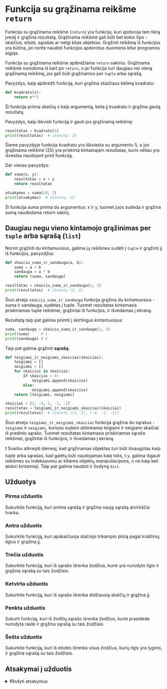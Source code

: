 # Funkcija su grąžinama reikšme `return`

Funkcija su grąžinama reikšme (`return`) yra funkcija, kuri apdoroja tam tikrą įvestį ir grąžina rezultatą. Grąžinama reikšmė gali būti bet kokio tipo - skaičius, eilutė, sąrašas ar netgi kitas objektas. Grąžinti reikšmę iš funkcijos yra būtina, jei norite naudoti funkcijos apdorotus duomenis kitur programos eigoje.

Funkcija su grąžinama reikšme apibrėžiama `return` sakiniu. Grąžinama reikšmė nurodoma iš kart po `return`, o jei funkcija turi daugiau nei vieną grąžinamą reikšmę, jos gali būti grąžinamos per `tuple` arba sąrašą.

Pavyzdys, kaip apibrėžti funkciją, kuri grąžina skaičiaus kėlimą kvadratu:

```Python
def kvadratu(x):
    return x**2
```

Ši funkcija priima skaičių x kaip argumentą, kelia jį kvadratu ir grąžina gautą rezultatą.

Pavyzdys, kaip iškvieti funkciją ir gauti jos grąžinamą reikšmę:

```Python
rezultatas = kvadratu(5)
print(rezultatas)  # išvestų: 25
```

Šiame pavyzdyje funkcija kvadratu yra iškviesta su argumentu 5, o jos grąžinama reikšmė (25) yra priskirta kintamajam rezultatas, kuris vėliau yra išvestas naudojant print funkciją.

Dar vienas pavyzdys:

```Python
def suma(x, y):
    rezultatas = x + y
    return rezultatas

atsakymas = suma(10, 2)
print(atsakymas)  # išvestų: 12
```

Ši funkcija suma priima du argumentus: x ir y, tuomet juos sudeda ir grąžina sumą naudodama return sakinį.

## Daugiau negu vieno kintamojo grąžinimas per `tuple` arba sąrašą (`list`)

Norint grąžinti du kintamuosius, galima jų reikšmes sudėti į `tuple` ir grąžinti jį iš funkcijos, pavyzdžiui:

```Python
def skaiciu_suma_ir_sandauga(a, b):
    suma = a + b
    sandauga = a * b
    return (suma, sandauga)

rezultatas = skaiciu_suma_ir_sandauga(2, 3)
print(rezultatas)  # išvestų (5, 6)
```

Šiuo atveju `skaiciu_suma_ir_sandauga` funkcija grąžina du kintamuosius - suma ir sandauga, sudėtas į tuple. Tuomet rezultatas kintamasis priskiriamas tuple reikšmei, grąžintai iš funkcijos, ir išvedamas į ekraną.

Rezultatą taip pat galima priimti į skirtingus kintamuosius:

```Python
suma, sandauga = skaiciu_suma_ir_sandauga(2, 3)
print(suma)     # 5
print(sandauga) # 6
```

Taip pat galima grąžinti **sąrašą**:

```Python
def teigiami_ir_neigiami_skaiciai(skaiciai):
    teigiami = []
    neigiami = []
    for skaicius in skaiciai:
        if skaicius > 0:
            teigiami.append(skaicius)
        else:
            neigiami.append(skaicius)
    return [teigiami, neigiami]

skaiciai = [2, -4, 5, -1, -2]
rezultatas = teigiami_ir_neigiami_skaiciai(skaiciai)
print(rezultatas)  # išvestų [[2, 5], [-4, -1, -2]]
```

Šiuo atveju `teigiami_ir_neigiami_skaiciai` funkcija grąžina du sąrašus - `teigiami` ir `neigiami`, kuriuos sudaro atitinkamai teigiami ir neigiami skaičiai iš pradinio sąrašo. Tuomet rezultatas kintamasis priskiriamas sąrašo reikšmei, grąžintai iš funkcijos, ir išvedamas į ekraną.

❗ Svarbu atkreipti dėmesį, kad grąžinamas objektas turi būti išsaugotas kaip tuple arba sąrašas, kad galėtų būti naudojamas kaip toks, t.y. galima išgauti reikšmes su indeksavimu ar kitiems objektų manipuliacijoms, o ne kaip keli atskiri kintamieji. Taip pat galima naudoti ir žodyną `dict`.

## Užduotys

### Pirma užduotis

Sukurkite funkciją, kuri priima sąrašą ir grąžina naują sąrašą atvirkščia tvarka.

### Antra užduotis

Sukurkite funkciją, kuri apskaičiuoja stačiojo trikampio plotą pagal kraštinių ilgius ir grąžina jį.

### Trečia užduotis

Sukurkite funkciją, kuri iš sąrašo išrenka žodžius, kurie yra nurodyto ilgio ir grąžina sąrašą su tais žodžiais.

### Ketvirta užduotis

Sukurkite funkciją, kuri iš sąrašo išrenka didžiausią skaičių ir grąžina jį.

### Penkta užduotis

Sukurti funkciją, kuri iš žodžių sąrašo išrenka žodžius, kurie prasideda nurodyta raide ir grąžina sąrašą su tais žodžiais.

### Šešta užduotis

Sukurkite funkciją, kuri iš eilutės išrenka visus žodžius, kurių ilgis yra lyginis, ir grąžina sąrašą su tais žodžiais.

## Atsakymai į užduotis

<details><summary>❗Rodyti atsakymus</summary>
<br>
<details>
<summary>Pirma užduotis</summary>
<hr>

```Python
def sarasas_atvirksciai(sarasas):
    return sarasas[::-1]
```

Rezultatas:

```Python
>>> sarasas = [1, 2, 3, 4, 5]
>>> sarasas_atvirksciai(sarasas)
[5, 4, 3, 2, 1]
```

</details>
<details>
<summary>Antra užduotis</summary>
<hr>

s = (a + b + c) / 2, kur a, b ir c yra trikampio kraštinių ilgiai

plotas = √(s * (s - a) * (s - b) * (s - c))

```Python
def trikampio_plotas(a, b, c):
    s = (a + b + c) / 2  # pusė perimetro
    plotas = (s * (s - a) * (s - b) * (s - c)) ** 0.5
    return plotas

a = 3
b = 4
c = 5
trikampio_plotas = trikampio_plotas(a, b, c)
print(trikampio_plotas)  # išvestų: 6.0
```

</details>
<details>
<summary>Trečia užduotis</summary>
<hr>

```Python
def rinkti_zodzius_pagal_ilgi(sakinys, ilgis):
    zodziai = sakinys.split()
    ilgio_zodziai = []
    for zodis in zodziai:
        if len(zodis) == ilgis:
            ilgio_zodziai.append(zodis)
    return ilgio_zodziai

sakinys = "Labas vakaras, kaip sekasi?"
ilgis = 7
zodziai = rinkti_zodzius_pagal_ilgi(sakinys, ilgis)
print(zodziai)  # išvestų: ['vakaras', 'sekasi?']
```

</details>
<details>
<summary>Ketvirta užduotis</summary>
<hr>

```Python
def didziausias_skaicius(skaiciai):
    didziausias = skaiciai[0]
    for skaicius in skaiciai:
        if skaicius > didziausias:
            didziausias = skaicius
    return didziausias

skaiciai = [4, 2, 7, 1, 9, 5]
didziausias = didziausias_skaicius(skaiciai)
print(didziausias)  # išvestų: 9
```

</details>

<details>
<summary>Penkta užduotis</summary>
<hr>

```Python
def rinkti_zodzius_pagal_raide(zodziai, raide):
    raides_zodziai = []
    for zodis in zodziai:
        if zodis[0] == raide:
            raides_zodziai.append(zodis)
    return raides_zodziai

zodziai = ["automobilis", "arklys", "avokadas", "bananas", "briedis"]
raide = "a"
a_zodziai = rinkti_zodzius_pagal_raide(zodziai, raide)
print(a_zodziai)  # išvestų: ['automobilis', 'avokadas']
```

</details>
<details>
<summary>Šešta užduotis</summary>
<hr>

```Python
def rinkti_lyginio_ilgio_zodzius(tekstas):
    zodziai = tekstas.split()
    lyginio_ilgio_zodziai = []
    for zodis in zodziai:
        if len(zodis) % 2 == 0:
            lyginio_ilgio_zodziai.append(zodis)
    return lyginio_ilgio_zodziai

tekstas = "Labas Vakare, kaip sekasi?"
lyginio_ilgio_zodziai = rinkti_lyginio_ilgio_zodzius(tekstas)
print(lyginio_ilgio_zodziai)  # išvestų: ['Vakare,', 'kaip']
```

</details>
</details>